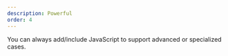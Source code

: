 ```yaml
---
description: Powerful
order: 4
---
```

You can always add/include JavaScript to support advanced or specialized cases.